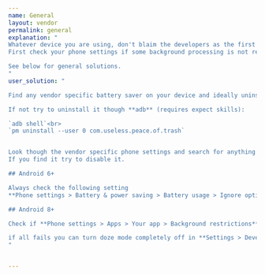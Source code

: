```yaml
---
name: General
layout: vendor
permalink: general
explanation: "
Whatever device you are using, don't blaim the developers as the first thing when something goes wrong. 
First check your phone settings if some background processing is not restricted on your device.  

See below for general solutions.
"
user_solution: "

Find any vendor specific battery saver on your device and ideally uninstall if possible, disable it if possible. 

If not try to uninstall it though **adb** (requires expect skills):

`adb shell`<br>
`pm uninstall --user 0 com.useless.peace.of.trash`


Look though the vendor specific phone settings and search for anything related to battery optimization or background processing.
If you find it try to disable it. 

## Android 6+

Always check the following setting
**Phone settings > Battery & power saving > Battery usage > Ignore optimizations > Turn on** to ignore battery optimization for your app.

## Android 8+

Check if **Phone settings > Apps > Your app > Background restrictions** or **Background limits** are not enabled for the app.

if all fails you can turn doze mode completely off in **Settings > Developer options**. (Don't know how to enable developer options, Google it!) 
"


---
```

